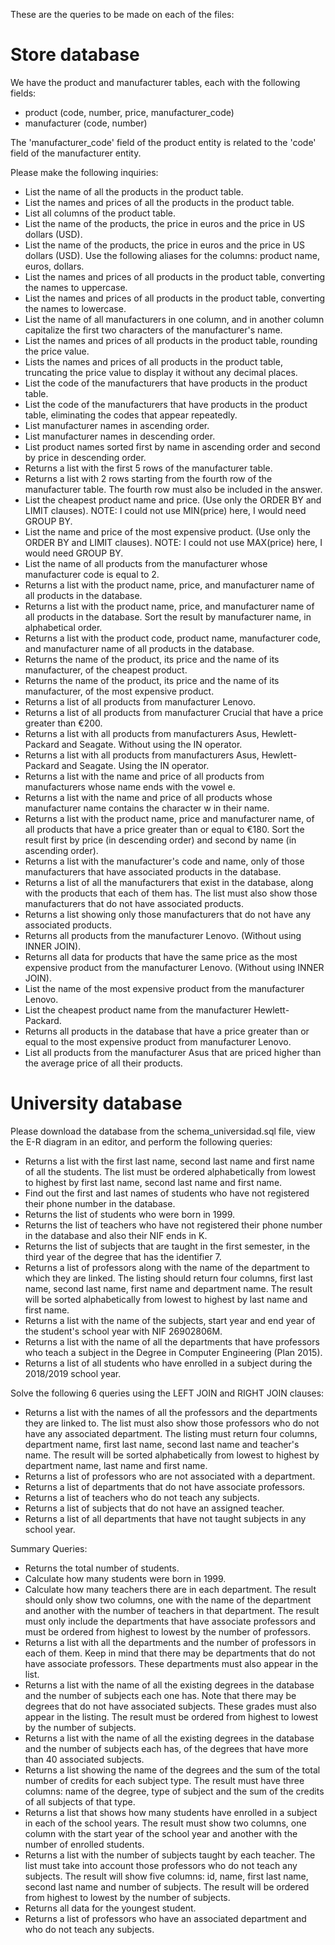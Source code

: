 These are the queries to be made on each of the files:

# Store database

We have the product and manufacturer tables, each with the following fields:

- product (code, number, price, manufacturer_code)
- manufacturer (code, number)

The 'manufacturer_code' field of the product entity is related to the 'code' field of the manufacturer entity.

Please make the following inquiries:

- List the name of all the products in the product table.
- List the names and prices of all the products in the product table.
- List all columns of the product table.
- List the name of the products, the price in euros and the price in US dollars (USD).
- List the name of the products, the price in euros and the price in US dollars (USD). Use the following aliases for the columns: product name, euros, dollars.
- List the names and prices of all products in the product table, converting the names to uppercase. 
- List the names and prices of all products in the product table, converting the names to lowercase.
- List the name of all manufacturers in one column, and in another column capitalize the first two characters of the manufacturer's name.
- List the names and prices of all products in the product table, rounding the price value.
- Lists the names and prices of all products in the product table, truncating the price value to display it without any decimal places.
- List the code of the manufacturers that have products in the product table.
- List the code of the manufacturers that have products in the product table, eliminating the codes that appear repeatedly.
- List manufacturer names in ascending order.
- List manufacturer names in descending order.
- List product names sorted first by name in ascending order and second by price in descending order.
- Returns a list with the first 5 rows of the manufacturer table.
- Returns a list with 2 rows starting from the fourth row of the manufacturer table. The fourth row must also be included in the answer.
- List the cheapest product name and price. (Use only the ORDER BY and LIMIT clauses). NOTE: I could not use MIN(price) here, I would need GROUP BY.
- List the name and price of the most expensive product. (Use only the ORDER BY and LIMIT clauses). NOTE: I could not use MAX(price) here, I would need GROUP BY.
- List the name of all products from the manufacturer whose manufacturer code is equal to 2.
- Returns a list with the product name, price, and manufacturer name of all products in the database.
- Returns a list with the product name, price, and manufacturer name of all products in the database. Sort the result by manufacturer name, in alphabetical order.
- Returns a list with the product code, product name, manufacturer code, and manufacturer name of all products in the database.
- Returns the name of the product, its price and the name of its manufacturer, of the cheapest product.
- Returns the name of the product, its price and the name of its manufacturer, of the most expensive product.
- Returns a list of all products from manufacturer Lenovo.
- Returns a list of all products from manufacturer Crucial that have a price greater than €200.
- Returns a list with all products from manufacturers Asus, Hewlett-Packard and Seagate. Without using the IN operator.
- Returns a list with all products from manufacturers Asus, Hewlett-Packard and Seagate. Using the IN operator.
- Returns a list with the name and price of all products from manufacturers whose name ends with the vowel e.
- Returns a list with the name and price of all products whose manufacturer name contains the character w in their name.
- Returns a list with the product name, price and manufacturer name, of all products that have a price greater than or equal to €180. Sort the result first by price (in descending order) and second by name (in ascending order).
- Returns a list with the manufacturer's code and name, only of those manufacturers that have associated products in the database.
- Returns a list of all the manufacturers that exist in the database, along with the products that each of them has. The list must also show those manufacturers that do not have associated products.
- Returns a list showing only those manufacturers that do not have any associated products.
- Returns all products from the manufacturer Lenovo. (Without using INNER JOIN).
- Returns all data for products that have the same price as the most expensive product from the manufacturer Lenovo. (Without using INNER JOIN).
- List the name of the most expensive product from the manufacturer Lenovo.
- List the cheapest product name from the manufacturer Hewlett-Packard.
- Returns all products in the database that have a price greater than or equal to the most expensive product from manufacturer Lenovo.
- List all products from the manufacturer Asus that are priced higher than the average price of all their products.

# University database

Please download the database from the schema_universidad.sql file, view the E-R diagram in an editor, and perform the following queries:

- Returns a list with the first last name, second last name and first name of all the students. The list must be ordered alphabetically from lowest to highest by first last name, second last name and first name.
- Find out the first and last names of students who have not registered their phone number in the database.
- Returns the list of students who were born in 1999.
- Returns the list of teachers who have not registered their phone number in the database and also their NIF ends in K.
- Returns the list of subjects that are taught in the first semester, in the third year of the degree that has the identifier 7.
- Returns a list of professors along with the name of the department to which they are linked. The listing should return four columns, first last name, second last name, first name and department name. The result will be sorted alphabetically from lowest to highest by last name and first name.
- Returns a list with the name of the subjects, start year and end year of the student's school year with NIF 26902806M.
- Returns a list with the name of all the departments that have professors who teach a subject in the Degree in Computer Engineering (Plan 2015).
- Returns a list of all students who have enrolled in a subject during the 2018/2019 school year.

Solve the following 6 queries using the LEFT JOIN and RIGHT JOIN clauses:
- Returns a list with the names of all the professors and the departments they are linked to. The list must also show those professors who do not have any associated department. The listing must return four columns, department name, first last name, second last name and teacher's name. The result will be sorted alphabetically from lowest to highest by department name, last name and first name.
- Returns a list of professors who are not associated with a department.
- Returns a list of departments that do not have associate professors.
- Returns a list of teachers who do not teach any subjects.
- Returns a list of subjects that do not have an assigned teacher.
- Returns a list of all departments that have not taught subjects in any school year.

Summary Queries:

- Returns the total number of students.
- Calculate how many students were born in 1999.
- Calculate how many teachers there are in each department. The result should only show two columns, one with the name of the department and another with the number of teachers in that department. The result must only include the departments that have associate professors and must be ordered from highest to lowest by the number of professors.
- Returns a list with all the departments and the number of professors in each of them. Keep in mind that there may be departments that do not have associate professors. These departments must also appear in the list.
- Returns a list with the name of all the existing degrees in the database and the number of subjects each one has. Note that there may be degrees that do not have associated subjects. These grades must also appear in the listing. The result must be ordered from highest to lowest by the number of subjects.
- Returns a list with the name of all the existing degrees in the database and the number of subjects each has, of the degrees that have more than 40 associated subjects.
- Returns a list showing the name of the degrees and the sum of the total number of credits for each subject type. The result must have three columns: name of the degree, type of subject and the sum of the credits of all subjects of that type.
- Returns a list that shows how many students have enrolled in a subject in each of the school years. The result must show two columns, one column with the start year of the school year and another with the number of enrolled students.
- Returns a list with the number of subjects taught by each teacher. The list must take into account those professors who do not teach any subjects. The result will show five columns: id, name, first last name, second last name and number of subjects. The result will be ordered from highest to lowest by the number of subjects.
- Returns all data for the youngest student.
- Returns a list of professors who have an associated department and who do not teach any subjects.
